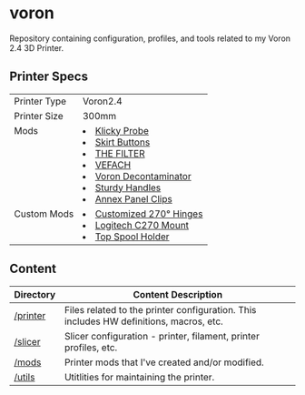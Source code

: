 # voron
Repository containing configuration, profiles, and tools related to my Voron 2.4
3D Printer.

## Printer Specs
<table>
    <tbody>
        <tr valign="top"><td>Printer Type</td><td>Voron2.4</td></tr>
        <tr valign="top"><td>Printer Size</td><td>300mm</td></tr>
        <tr valign="top"><td>Mods</td>
            <td><li><a href="https://github.com/jlas1/Klicky-Probe">Klicky Probe</a></li>
                <li><a href="https://github.com/3DAixperts/skirt-button-pcb">Skirt Buttons</a></li>
                <li><a href="https://github.com/nateb16/VoronUsers/tree/master/printer_mods/nateb16/THE_FILTER">THE FILTER</a></li>
                <li><a href="https://github.com/VoronDesign/VoronUsers/tree/master/printer_mods/KevinAkaSam/VEFACH">VEFACH</a></li>
                <li><a href="https://mods.vorondesign.com/detail/eiGz71BOprk2GapXbQVgA">Voron Decontaminator</a></li>
                <li><a href="https://github.com/VoronDesign/VoronUsers/tree/master/printer_mods/jeoje/Sturdy_Handles">Sturdy Handles</a></li>
                <li><a href="https://github.com/Annex-Engineering/Annex-Engineering_User_Mods/tree/main/Printers/All_Printers/annex_dev-Panel_2020_Clips_and_Hinges">Annex Panel Clips</a></li>
            </td></tr>
        <tr valign="top"><td>Custom Mods</td>
            <td><li><a href="./mods/270DegreeHinges/">Customized 270&deg; Hinges</a></li>
                <li><a href="./mods/LogitechC270Mount/">Logitech C270 Mount</a></li>
                <li><a href="./mods/TopSpoolHolder/">Top Spool Holder</a></li>
            </td></tr>
    </tbody>
</table>

## Content
| Directory | Content Description |
|---|----|
|[/printer](/printer)|Files related to the printer configuration. This includes HW definitions, macros, etc.|
|[/slicer](/slicer)|Slicer configuration - printer, filament, printer profiles, etc.|
|[/mods](/mods)|Printer mods that I've created and/or modified.|
|[/utils](/utils)|Utitlities for maintaining the printer.|
